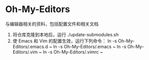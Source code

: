 Oh-My-Editors
=============

与编辑器相关的资料，包括配置文件和相关文档

1. 将仓库克隆到本地后，运行 ./update-submodules.sh
2. 使 Emacs 和 Vim 的配置生效，运行下列命令：
   ln -s Oh-My-Editors/.emacs.d ~
   ln -s Oh-My-Editors/.emacs ~
   ln -s Oh-My-Editors/.vim ~
   ln -s Oh-My-Editors/.vimrc ~
